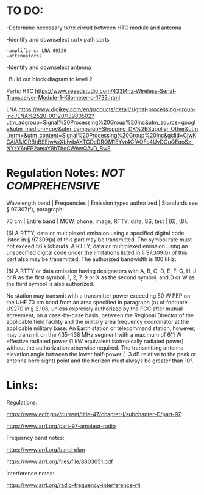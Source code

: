 # TO DO:

-Determine necessary tx/rx circuit between HTC module and antenna

-Identify and downselect rx/tx path parts
  
    -amplifiers: LNA 00120
    -attenuators?

-Identify and downselect antenna

-Build out block diagram to level 2



Parts:
HTC
https://www.seeedstudio.com/433Mhz-Wireless-Serial-Transceiver-Module-1-Kilometer-p-1733.html

LNA
https://www.digikey.com/en/products/detail/signal-processing-group-inc./LNA%2520-00120/13980502?utm_adgroup=Signal%20Processing%20Group%20Inc&utm_source=google&utm_medium=cpc&utm_campaign=Shopping_DK%2BSupplier_Other&utm_term=&utm_content=Signal%20Processing%20Group%20Inc&gclid=CjwKCAiA1JGRBhBSEiwAxXblwbAXTGDeDRQM1EYvt4CfAOFc4UvDOuQEqoSz-NYzY6nFP2amaY8hThoCWnwQAvD_BwE

# Regulation Notes: ***NOT COMPREHENSIVE***

Wavelength band | Frequencies | Emission types authorized | Standards see § 97.307(f), paragraph:

70 cm | Entire band | MCW, phone, image, RTTY, data, SS, test | (6), (8). 

(6) A RTTY, data or multiplexed emission using a specified digital code listed in § 97.309(a) of this part may be transmitted. The symbol rate must not exceed 56 kilobauds. A RTTY, data or multiplexed emission using an unspecified digital code under the limitations listed in § 97.309(b) of this part also may be transmitted. The authorized bandwidth is 100 kHz. 

(8) A RTTY or data emission having designators with A, B, C, D, E, F, G, H, J or R as the first symbol; 1, 2, 7, 9 or X as the second symbol; and D or W as the third symbol is also authorized.

No station may transmit with a transmitter power exceeding 50 W PEP on the UHF 70 cm band from an area specified in paragraph (a) of footnote US270 in § 2.106, unless expressly authorized by the FCC after mutual agreement, on a case-by-case basis, between the Regional Director of the applicable field facility and the military area frequency coordinator at the applicable military base. An Earth station or telecommand station, however, may transmit on the 435-438 MHz segment with a maximum of 611 W effective radiated power (1 kW equivalent isotropically radiated power) without the authorization otherwise required. The transmitting antenna elevation angle between the lower half-power (−3 dB relative to the peak or antenna bore sight) point and the horizon must always be greater than 10°.



# Links:

Regulations:

https://www.ecfr.gov/current/title-47/chapter-I/subchapter-D/part-97

https://www.arrl.org/part-97-amateur-radio

Frequency band notes:

https://www.arrl.org/band-plan

https://www.arrl.org/files/file/8803051.pdf

Interference notes:

https://www.arrl.org/radio-frequency-interference-rfi
